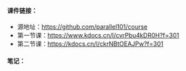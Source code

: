 

#### 课件链接：
* 源地址：https://github.com/parallel101/course
* 第一节课：https://www.kdocs.cn/l/cvrPbu4kDR0H?f=301
* 第二节课：https://kdocs.cn/l/ckrNBtOEAJPw?f=301


#### 笔记：

